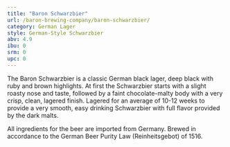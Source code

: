 ```yaml
---
title: "Baron Schwarzbier"
url: /baron-brewing-company/baron-schwarzbier/
category: German Lager
style: German-Style Schwarzbier
abv: 4.9
ibu: 0
srm: 0
upc: 0
---
```

The Baron Schwarzbier is a classic German black lager, deep black with ruby and brown highlights. At first the Schwarzbier starts with a slight roasty nose and taste, followed by a faint chocolate-malty body with a very crisp, clean, lagered finish. Lagered for an average of 10-12 weeks to provide a very smooth, easy drinking Schwarzbier with full flavor provided by the dark malts. 

All ingredients for the beer are imported from Germany. Brewed in accordance to the German Beer Purity Law (Reinheitsgebot) of 1516.

